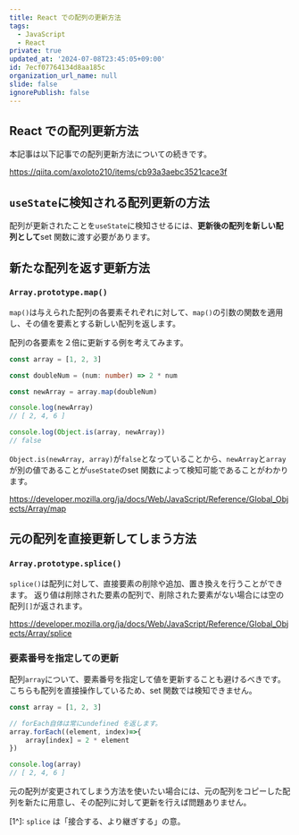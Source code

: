 ```yaml
---
title: React での配列の更新方法
tags:
  - JavaScript
  - React
private: true
updated_at: '2024-07-08T23:45:05+09:00'
id: 7ecf07764134d8aa185c
organization_url_name: null
slide: false
ignorePublish: false
---
```

## React での配列更新方法
本記事は以下記事での配列更新方法についての続きです。

https://qiita.com/axoloto210/items/cb93a3aebc3521cace3f

## `useState`に検知される配列更新の方法
配列が更新されたことを`useState`に検知させるには、**更新後の配列を新しい配列として**set 関数に渡す必要があります。

## 新たな配列を返す更新方法
### `Array.prototype.map()`
`map()`は与えられた配列の各要素それぞれに対して、`map()`の引数の関数を適用し、その値を要素とする新しい配列を返します。

配列の各要素を２倍に更新する例を考えてみます。
```ts
const array = [1, 2, 3]

const doubleNum = (num: number) => 2 * num

const newArray = array.map(doubleNum)

console.log(newArray)
// [ 2, 4, 6 ]

console.log(Object.is(array, newArray))
// false
```

`Object.is(newArray, array)`が`false`となっていることから、`newArray`と`array`が別の値であることが`useState`のset 関数によって検知可能であることがわかります。

https://developer.mozilla.org/ja/docs/Web/JavaScript/Reference/Global_Objects/Array/map

## 元の配列を直接更新してしまう方法
### `Array.prototype.splice()`
`splice()`は配列に対して、直接要素の削除や追加、置き換えを行うことができます。
返り値は削除された要素の配列で、削除された要素がない場合には空の配列`[]`が返されます。

https://developer.mozilla.org/ja/docs/Web/JavaScript/Reference/Global_Objects/Array/splice

### 要素番号を指定しての更新
配列`array`について、要素番号を指定して値を更新することも避けるべきです。
こちらも配列を直接操作しているため、set 関数では検知できません。
```ts
const array = [1, 2, 3]

// forEach自体は常にundefined を返します。
array.forEach((element, index)=>{
    array[index] = 2 * element
})

console.log(array)
// [ 2, 4, 6 ]
```

元の配列が変更されてしまう方法を使いたい場合には、元の配列をコピーした配列を新たに用意し、その配列に対して更新を行えば問題ありません。

[1^]: `splice` は「接合する、より継ぎする」の意。
